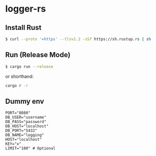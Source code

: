 # logger-rs

## Install Rust
```bash
$ curl --proto '=https' --tlsv1.2 -sSf https://sh.rustup.rs | sh
```

## Run (Release Mode)
```bash
$ cargo run --release
```

or shorthand:
```bash
cargo r -r
```

## Dummy env
```env
PORT="8080"
DB_USER="username"
DB_PASS="password"
DB_HOST="localhost"
DB_PORT="5432"
DB_NAME="logging"
HOST="localhost"
KEY="x"
LIMIT="100" # Optional
```
